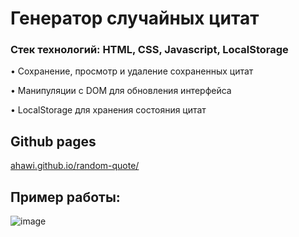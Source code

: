 # Генератор случайных цитат 

### Стек технологий: HTML, CSS, Javascript, LocalStorage

• Cохранение, просмотр и удаление сохраненных цитат

• Манипуляции с DOM для обновления интерфейса

• LocalStorage для хранения состояния цитат

## Github pages

[ahawi.github.io/random-quote/](ahawi.github.io/random-quote/)

## Пример работы:

![image](https://github.com/user-attachments/assets/2faaafae-afa7-43e0-8755-4b6ad3c89343)

